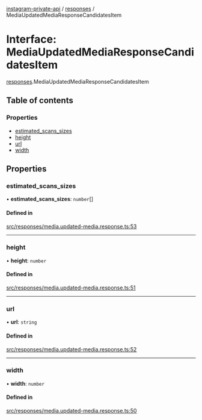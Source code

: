 [instagram-private-api](../../README.md) / [responses](../../modules/responses.md) / MediaUpdatedMediaResponseCandidatesItem

# Interface: MediaUpdatedMediaResponseCandidatesItem

[responses](../../modules/responses.md).MediaUpdatedMediaResponseCandidatesItem

## Table of contents

### Properties

- [estimated\_scans\_sizes](MediaUpdatedMediaResponseCandidatesItem.md#estimated_scans_sizes)
- [height](MediaUpdatedMediaResponseCandidatesItem.md#height)
- [url](MediaUpdatedMediaResponseCandidatesItem.md#url)
- [width](MediaUpdatedMediaResponseCandidatesItem.md#width)

## Properties

### estimated\_scans\_sizes

• **estimated\_scans\_sizes**: `number`[]

#### Defined in

[src/responses/media.updated-media.response.ts:53](https://github.com/Nerixyz/instagram-private-api/blob/b3351b9/src/responses/media.updated-media.response.ts#L53)

___

### height

• **height**: `number`

#### Defined in

[src/responses/media.updated-media.response.ts:51](https://github.com/Nerixyz/instagram-private-api/blob/b3351b9/src/responses/media.updated-media.response.ts#L51)

___

### url

• **url**: `string`

#### Defined in

[src/responses/media.updated-media.response.ts:52](https://github.com/Nerixyz/instagram-private-api/blob/b3351b9/src/responses/media.updated-media.response.ts#L52)

___

### width

• **width**: `number`

#### Defined in

[src/responses/media.updated-media.response.ts:50](https://github.com/Nerixyz/instagram-private-api/blob/b3351b9/src/responses/media.updated-media.response.ts#L50)
